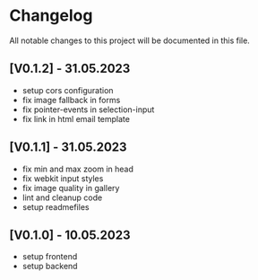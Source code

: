 # Changelog

All notable changes to this project will be documented in this file.

## [V0.1.2] - 31.05.2023
- setup cors configuration
- fix image fallback in forms
- fix pointer-events in selection-input
- fix link in html email template

## [V0.1.1] - 31.05.2023
- fix min and max zoom in head
- fix webkit input styles
- fix image quality in gallery
- lint and cleanup code
- setup readmefiles

## [V0.1.0] - 10.05.2023
- setup frontend
- setup backend